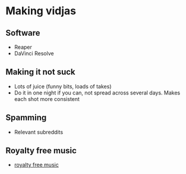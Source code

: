 # Making vidjas

## Software

- Reaper
- DaVinci Resolve

## Making it not suck

- Lots of juice (funny bits, loads of takes)
- Do it in one night if you can, not spread across several days.
  Makes each shot more consistent

## Spamming

- Relevant subreddits

## Royalty free music

- [royalty free music](https://www.youtube.com/audiolibrary/music?nv=1)
